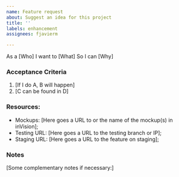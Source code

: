 ```yaml
---
name: Feature request
about: Suggest an idea for this project
title: ''
labels: enhancement
assignees: fjavierm

---
```


As a
[Who]
I want to
[What]
So I can
[Why]

### Acceptance Criteria

1. [If I do A, B will happen]
2. [C can be found in D]

### Resources:

* Mockups: [Here goes a URL to or the name of the mockup(s) in inVision];
* Testing URL: [Here goes a URL to the testing branch or IP];
* Staging URL: [Here goes a URL to the feature on staging];

### Notes

[Some complementary notes if necessary:]

